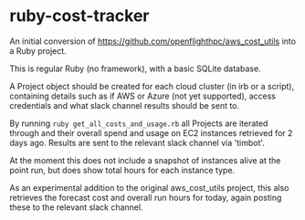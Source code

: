 # ruby-cost-tracker

An initial conversion of https://github.com/openflighthpc/aws_cost_utils into a Ruby project.

This is regular Ruby (no framework), with a basic SQLite database.

A Project object should be created for each cloud cluster (in irb or a script), containing details such as if AWS or Azure (not yet supported), access credentials 
and what slack channel results should be sent to.

By running `ruby get_all_costs_and_usage.rb` all Projects are iterated through and their overall spend and usage on EC2 instances retrieved for 2 days ago. 
Results are sent to the relevant slack channel via 'timbot'.

At the moment this does not include a snapshot of instances alive at the point run, but does show total hours for each instance type.

As an experimental addition to the original aws_cost_utils project, this also retrieves the forecast cost and overall run hours for today, again posting these to the relevant slack channel.
